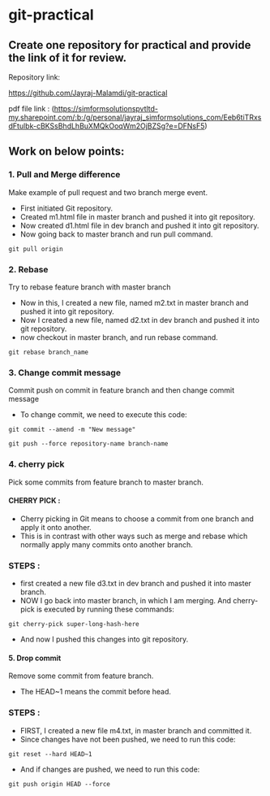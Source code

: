 # git-practical
## Create one repository for practical and provide the link of it for review. 

Repository link:  

https://github.com/Jayraj-Malamdi/git-practical 

pdf file link :
(https://simformsolutionspvtltd-my.sharepoint.com/:b:/g/personal/jayraj_simformsolutions_com/Eeb6tiTRxsdFtulbk-cBKSsBhdLhBuXMQkOoqWm2OjBZSg?e=DFNsF5)

## Work on below points: 

### 1. Pull and Merge difference 
Make example of pull request and two branch merge event. 

- First initiated Git repository. 
- Created m1.html file in master branch and pushed it into git repository. 
- Now created d1.html file in dev branch and pushed it into git repository. 
- Now going back to master branch and run pull command. 
 
 ``` git pull origin ```
 
### 2. Rebase 
Try to rebase feature branch with master branch 

- Now in this, I created a new file, named m2.txt in master branch and pushed it into git   repository. 
- Now I created a new file, named d2.txt in dev branch and pushed it into git repository. 
- now checkout in master branch, and run rebase command. 

``` git rebase branch_name ```

### 3. Change commit message 
Commit push on commit in feature branch and then change commit message 

- To change commit, we need to execute this code: 

```git commit --amend -m "New message" ```

``` git push --force repository-name branch-name ```

### 4. cherry pick 
Pick some commits from feature branch to master branch. 

#### CHERRY PICK :  
* Cherry picking in Git means to choose a commit from one branch and apply it onto another. 
* This is in contrast with other ways such as merge and rebase which normally apply many commits onto another branch. 
### STEPS :
- first created a new file d3.txt in dev branch and pushed it into master branch. 
- NOW I go back into master branch, in which I am merging. And cherry-pick is executed by running these commands: 

``` git cherry-pick super-long-hash-here ```

- And now I pushed this changes into git repository. 

#### 5. Drop commit 
Remove some commit from feature branch. 

- The HEAD~1 means the commit before head. 

 ### STEPS :
- FIRST, I created a new file m4.txt, in master branch and committed it. 
- Since changes have not been pushed, we need to run this code: 

``` git reset --hard HEAD~1 ```

- And if changes are pushed, we need to run this code: 

``` git push origin HEAD --force ```
 

 

 
